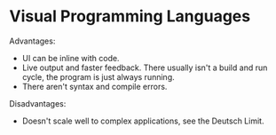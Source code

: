 # Visual Programming Languages

Advantages:

- UI can be inline with code.
- Live output and faster feedback. There usually isn't a build and run cycle, the program is just always running.
- There aren't syntax and compile errors.

Disadvantages:

- Doesn't scale well to complex applications, see the Deutsch Limit.
